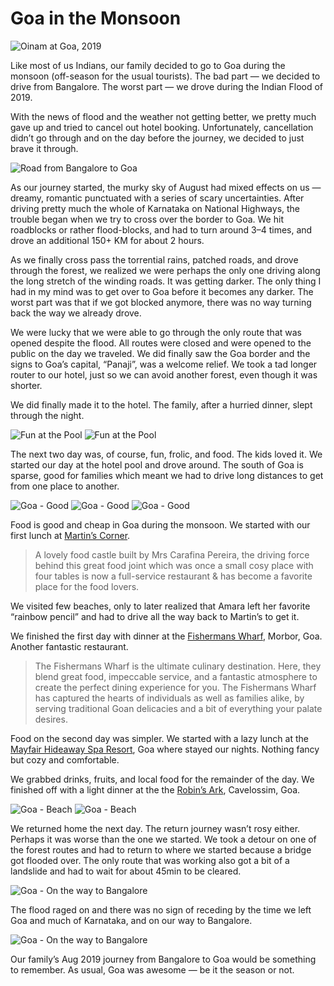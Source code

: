 # Goa in the Monsoon

<img class="large" src="/static/img/2019/oinam-goa-2019-aug.webp" alt="Oinam at Goa, 2019">

Like most of us Indians, our family decided to go to Goa during the monsoon (off-season for the usual tourists). The bad part — we decided to drive from Bangalore. The worst part — we drove during the Indian Flood of 2019.

With the news of flood and the weather not getting better, we pretty much gave up and tried to cancel out hotel booking. Unfortunately, cancellation didn’t go through and on the day before the journey, we decided to just brave it through.

![Road from Bangalore to Goa](/static/img/2019/oinam-goa-2019-aug-monsoon.webp)

As our journey started, the murky sky of August had mixed effects on us — dreamy, romantic punctuated with a series of scary uncertainties. After driving pretty much the whole of Karnataka on National Highways, the trouble began when we try to cross over the border to Goa. We hit roadblocks or rather flood-blocks, and had to turn around 3–4 times, and drove an additional 150+ KM for about 2 hours.

As we finally cross pass the torrential rains, patched roads, and drove through the forest, we realized we were perhaps the only one driving along the long stretch of the winding roads. It was getting darker. The only thing I had in my mind was to get over to Goa before it becomes any darker. The worst part was that if we got blocked anymore, there was no way turning back the way we already drove.

We were lucky that we were able to go through the only route that was opened despite the flood. All routes were closed and were opened to the public on the day we traveled.
We did finally saw the Goa border and the signs to Goa’s capital, “Panaji”, was a welcome relief. We took a tad longer router to our hotel, just so we can avoid another forest, even though it was shorter.

We did finally made it to the hotel. The family, after a hurried dinner, slept through the night.

![Fun at the Pool](/static/img/2019/oinam-goa-2019-aug-01.webp)
![Fun at the Pool](/static/img/2019/oinam-goa-2019-aug-02.webp)

The next two day was, of course, fun, frolic, and food. The kids loved it. We started our day at the hotel pool and drove around. The south of Goa is sparse, good for families which meant we had to drive long distances to get from one place to another.

![Goa - Good](/static/img/2019/oinam-goa-2019-aug-03.webp)
![Goa - Good](/static/img/2019/oinam-goa-2019-aug-04.webp)
![Goa - Good](/static/img/2019/oinam-goa-2019-aug-05.webp)

Food is good and cheap in Goa during the monsoon. We started with our first lunch at [Martin’s Corner](https://martinscornergoa.com/).

> A lovely food castle built by Mrs Carafina Pereira, the driving force behind this great food joint which was once a small cosy place with four tables is now a full-service restaurant & has become a favorite place for the food lovers.

We visited few beaches, only to later realized that Amara left her favorite “rainbow pencil” and had to drive all the way back to Martin’s to get it.

We finished the first day with dinner at the [Fishermans Wharf](https://thefishermanswharf.in/), Morbor, Goa. Another fantastic restaurant.

> The Fishermans Wharf is the ultimate culinary destination. Here, they blend great food, impeccable service, and a fantastic atmosphere to create the perfect dining experience for you. The Fishermans Wharf has captured the hearts of individuals as well as families alike, by serving traditional Goan delicacies and a bit of everything your palate desires.

Food on the second day was simpler. We started with a lazy lunch at the [Mayfair Hideaway Spa Resort](https://www.mayfairhotels.com/mayfair-goa/), Goa where stayed our nights. Nothing fancy but cozy and comfortable.

We grabbed drinks, fruits, and local food for the remainder of the day. We finished off with a light dinner at the the [Robin’s Ark](https://www.tripadvisor.com/Restaurant_Review-g775971-d10219749-Reviews-Robin_s_Ark-Cavelossim_South_Goa_District_Goa.html), Cavelossim, Goa.

![Goa - Beach](/static/img/2019/oinam-goa-2019-aug-06.webp)
![Goa - Beach](/static/img/2019/oinam-goa-2019-aug-07.webp)

We returned home the next day. The return journey wasn’t rosy either. Perhaps it was worse than the one we started. We took a detour on one of the forest routes and had to return to where we started because a bridge got flooded over. The only route that was working also got a bit of a landslide and had to wait for about 45min to be cleared.

![Goa - On the way to Bangalore](/static/img/2019/oinam-goa-2019-aug-09.webp)

The flood raged on and there was no sign of receding by the time we left Goa and much of Karnataka, and on our way to Bangalore.

![Goa - On the way to Bangalore](/static/img/2019/oinam-goa-2019-aug-10.webp)

Our family’s Aug 2019 journey from Bangalore to Goa would be something to remember. As usual, Goa was awesome — be it the season or not.
